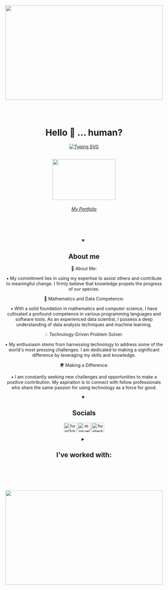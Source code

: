 </br>
<p align="center" >
  <img src="https://i.pinimg.com/originals/83/b8/09/83b809857acd41a7bad4935b4734f9fc.gif" width="500" height="300" />
</p>

</br>
</br>
<h1 align="center">
  Hello 👋 ... human?
</h1>
<p align="center">
  <a href="https://git.io/typing-svg"><img src="https://readme-typing-svg.demolab.com?font=Ubuntu&weight=900&size=40&pause=1000&color=71B12C&center=true&vCenter=true&width=435&lines=Mathematician;Partner;I.T+Lover;Dreamer;Developer" alt="Typing SVG" /></a>
</p>
</br>

<!----<p align="center">
  <img src="https://komarev.com/ghpvc/?username=hvnt3rk3ys&label=Profile%20views&color=71B12C&style=flat"
  alt="hvnt3rk3ys" />
</p>
--->
<div align="center">
    <a href="https://m1n3folio.vercel.app" target="_blank" rel="noopener">
      <img src="https://i.pinimg.com/originals/3d/74/68/3d7468d1bb523674726ba6934a396566.gif" width="200" height="130" />
    <h6>My Portfolio</h6>
    </a>
</div>
</br>
</br>
</br>
<!-------------------------------------------------------------------- Stats section------------------------------------------------------------------------------------------------------------->
<!--<p align="center">
  <a href="https://github.com/ryo-ma/github-profile-trophy">
    <img src="https://github-profile-trophy.vercel.app/?username=hvnt3rk3ys"
    alt="hvnt3rk3ys" />
  </a>
</p>
-->
<!--<p align="center">
  <a href="https://twitter.com/" target="blank">
    <img src="https://img.shields.io/twitter/follow/?logo=twitter&style=for-the-badge"
    alt="" />
  </a>
</p>
-->
<!-------------------------------------------------------------------- Stats section------------------------------------------------------------------------------------------------------------->
<div align="center">
  <details open> 
  <summary><h2>About me</h2></summary>
  <p align="center">
🚀 About Me:

▪  My commitment lies in using my expertise to assist others and contribute to meaningful change. I firmly believe that knowledge propels the progress of our species.

🔢 Mathematics and Data Competence:

▪  With a solid foundation in mathematics and computer science, I have cultivated a profound competence in various programming languages and software tools. As an experienced data scientist, I possess a deep understanding of data analysis techniques and machine learning.

💡 Technology-Driven Problem Solver:

▪ My enthusiasm stems from harnessing technology to address some of the world's most pressing challenges. I am dedicated to making a significant difference by leveraging my skills and knowledge.

🌍 Making a Difference:

▪ I am constantly seeking new challenges and opportunities to make a positive contribution. My aspiration is to connect with fellow professionals who share the same passion for using technology as a force for good.


</p>
</details>
</div>
<div align="center">
  <details open> 
  <summary><h2>Socials</h2></summary>
<p align="center">
  <a href="https://www.leetcode.com/hvnt3rk3ys" target="blank">
    <img align="center" src="https://raw.githubusercontent.com/rahuldkjain/github-profile-readme-generator/master/src/images/icons/Social/leet-code.svg"
    alt="hvnt3rk3ys" height="30" width="40" />
  </a>
  <a href="https://www.linkedin.com/in/manuel-parra/" target="blank">
    <img align="center" src="https://raw.githubusercontent.com/rahuldkjain/github-profile-readme-generator/master/src/images/icons/Social/linked-in-alt.svg"
    alt="manuel parra" height="30" width="40" />
  </a>
  <a href="https://www.hackerrank.com/hvnterkeys" target="blank">
    <img align="center" src="https://raw.githubusercontent.com/rahuldkjain/github-profile-readme-generator/master/src/images/icons/Social/hackerrank.svg"
    alt="hvnterkeys" height="30" width="40" />
  </a>
</p>
</details>
</div>




<!--<p align="center">
  <a href="https://stars.github.com/profiles/denvercoder1/">
    <img src="https://i.imgur.com/q1PV6pF.png" alt="GitHub Star 2023"/></a>
</p>
-->


<!---------------------------------------------------------------------------------------------------------- Sponsor ??? ----------------------------------------------------------------------------->
<!------<details open> 
  <summary><h2>🌠 Top Sponsors</h2></summary>

  <table>
    <tr>
      <th>$10+/month</th> 
      <th>$5+/month</th>
    </tr>
    <tr>
       $10+/month 
     <td>
        <div align="center">
          <a href="https://github.com/jesterb0206"><img src="https://github.com/jesterb0206.png" alt="@jesterb0206" width="52" /></a>
          <br />
          <a align="center" href="https://github.com/jesterb0206"><b>Bradley Jester</b></a>
        </b>
      </td> 
     
      <td>
        <a href="https://github.com/typesense"><img src="https://custom-icon-badges.demolab.com/badge/-typesense-D90368?style=for-the-badge&logo=mention" alt="typesense" /></a>
        <a href="https://github.com/MobiusXXF"><img src="https://custom-icon-badges.demolab.com/badge/-MobiusXXF-450012?style=for-the-badge&logo=mention" alt="MobiusXXF" /></a>
      </td>
    </tr>
  </table>

  <a href="https://github.com/sponsors/DenverCoder1/"><img alt="More about my sponsorship tiers" title="Sponsorship Tiers" src="https://custom-icon-badges.demolab.com/badge/-More%20About%20My%20Sponsorship%20Tiers-1F222E?style=for-the-badge&logoColor=white&logo=link-external"/></a>
</details>--->
<!---------------------------------------------------------------------------------------------------------- Sponsor ??? ----------------------------------------------------------------------------->





  <!-- Repo info cards - https://github.com/anuraghazra/github-readme-stats -->
  <!-- Small repo cards (fork) - https://github.com/DenverCoder1/github-readme-stats -->
<!------------------------------------------------------------------------------------------------Open source projects ----------------------------------------------------------------------------->
<!--<details open> 
  <summary><h2>📘 My Top Open Source Projects</h2></summary>
  <p align="left">
    <a href="https://github.com/DenverCoder1/readme-typing-svg"><img width="278" src="https://denvercoder1-github-readme-stats.vercel.app/api/pin/?username=DenverCoder1&repo=readme-typing-svg&theme=react&bg_color=1F222E&title_color=F85D7F&hide_border=true&icon_color=F8D866&show_icons=false" alt="readme-typing-svg"></a>
    <a href="https://github.com/DenverCoder1/github-readme-streak-stats"><img width="278" src="https://denvercoder1-github-readme-stats.vercel.app/api/pin/?username=DenverCoder1&repo=github-readme-streak-stats&theme=react&bg_color=1F222E&title_color=F85D7F&hide_border=true&icon_color=F8D866&show_icons=false" alt="github-readme-streak-stats"></a>
    <a href="https://github.com/DenverCoder1/custom-icon-badges"><img width="278" src="https://denvercoder1-github-readme-stats.vercel.app/api/pin?username=DenverCoder1&repo=custom-icon-badges&theme=react&bg_color=1F222E&title_color=F85D7F&hide_border=true&icon_color=F8D866&show_icons=false" alt="custom-icon-badges"></a>
    <a href="https://github.com/DenverCoder1/github-readme-youtube-cards"><img width="278" src="https://denvercoder1-github-readme-stats.vercel.app/api/pin/?username=DenverCoder1&repo=github-readme-youtube-cards&theme=react&bg_color=1F222E&title_color=F85D7F&hide_border=true&icon_color=F8D866&show_icons=false" alt="github-readme-youtube-cards"></a>
    <a href="https://github.com/DenverCoder1/unedit-for-reddit"><img width="278" src="https://denvercoder1-github-readme-stats.vercel.app/api/pin/?username=DenverCoder1&repo=unedit-for-reddit&theme=react&bg_color=1F222E&title_color=F85D7F&hide_border=true&icon_color=F8D866&show_icons=false" alt="unedit-for-reddit"></a>
    <a href="https://github.com/DenverCoder1/unicode-formatter"><img width="278" src="https://denvercoder1-github-readme-stats.vercel.app/api/pin/?username=DenverCoder1&repo=unicode-formatter&theme=react&bg_color=1F222E&title_color=F85D7F&hide_border=true&icon_color=F8D866&show_icons=false" alt="unicode-formatter"></a>
    <a href="https://github.com/DenverCoder1/latex-gboard-dictionary"><img width="278" src="https://denvercoder1-github-readme-stats.vercel.app/api/pin/?username=DenverCoder1&repo=latex-gboard-dictionary&theme=react&bg_color=1F222E&title_color=F85D7F&hide_border=true&icon_color=F8D866&show_icons=false&show_description=false" alt="latex-gboard-dictionary"></a>
    <a href="https://github.com/DenverCoder1/minimalistic-wallpaper-collection"><img width="278" src="https://denvercoder1-github-readme-stats.vercel.app/api/pin/?username=DenverCoder1&repo=minimalistic-wallpaper&theme=react&bg_color=1F222E&title_color=F85D7F&hide_border=true&icon_color=F8D866&show_icons=false&show_description=false" alt="minimalistic-wallpaper-collection"></a>
    <a href="https://github.com/DenverCoder1/table2ascii"><img width="278" src="https://denvercoder1-github-readme-stats.vercel.app/api/pin/?username=DenverCoder1&repo=table2ascii&theme=react&bg_color=1F222E&title_color=F85D7F&hide_border=true&icon_color=F8D866&show_icons=false&show_description=false" alt="table2ascii"></a>
  </p>

  <a href="https://github.com/DenverCoder1?tab=repositories&sort=stargazers"><img alt="All Repositories" title="All Repositories" src="https://custom-icon-badges.demolab.com/badge/-Click%20Here%20For%20All%20My%20Repos-1F222E?style=for-the-badge&logoColor=white&logo=repo"/></a>
</details>
--->
<!------------------------------------------------------------------------------------------------Open source projects ----------------------------------------------------------------------------->


  <!-- Small repo cards https://github.com/DenverCoder1/github-readme-stats (fork of anuraghazra/github-readme-stats) -->
<!------------------------------------------------------------------------------------------------Contributions OS ----------------------------------------------------------------------------->
<!--<details open> 
  <summary><h2>📕 Top Projects I've Contributed To</h2></summary>

  <p align="left">
    <a href="https://github.com/pallets/flask"><img width="278" src="https://denvercoder1-github-readme-stats.vercel.app/api/pin/?username=pallets&repo=flask&theme=react&bg_color=1F222E&title_color=F85D7F&hide_border=true&icon_color=F8D866&show_icons=false&show_description=false" alt="flask"></a>
    <a href="https://github.com/badges/shields"><img width="278" src="https://denvercoder1-github-readme-stats.vercel.app/api/pin/?username=badges&repo=shields&theme=react&bg_color=1F222E&title_color=F85D7F&hide_border=true&icon_color=F8D866&show_icons=false&show_description=false" alt="shields"></a>
    <a href="https://github.com/simple-icons/simple-icons"><img width="278" src="https://denvercoder1-github-readme-stats.vercel.app/api/pin/?username=simple-icons&repo=simple-icons&theme=react&bg_color=1F222E&title_color=F85D7F&hide_border=true&icon_color=F8D866&show_icons=false&show_description=false" alt="simple-icons"></a>
    <a href="https://github.com/Rapptz/discord.py"><img width="278" src="https://denvercoder1-github-readme-stats.vercel.app/api/pin/?username=Rapptz&repo=discord.py&theme=react&bg_color=1F222E&title_color=F85D7F&hide_border=true&icon_color=F8D866&show_icons=false&show_description=false" alt="discord.py"></a>
    <a href="https://github.com/o2sh/onefetch"><img width="278" src="https://denvercoder1-github-readme-stats.vercel.app/api/pin?username=o2sh&repo=onefetch&theme=react&bg_color=1F222E&title_color=F85D7F&hide_border=true&icon_color=F8D866&show_icons=false&show_description=false" alt="onefetch"></a>
    <a href="https://github.com/scrapinghub/dateparser"><img width="278" src="https://denvercoder1-github-readme-stats.vercel.app/api/pin?username=scrapinghub&repo=dateparser&theme=react&bg_color=1F222E&title_color=F85D7F&hide_border=true&icon_color=F8D866&show_icons=false&show_description=false" alt="dateparser"></a>
    <a href="https://github.com/python-babel/babel"><img width="278" src="https://denvercoder1-github-readme-stats.vercel.app/api/pin/?username=python-babel&repo=babel&theme=react&bg_color=1F222E&title_color=F85D7F&hide_border=true&icon_color=F8D866&show_icons=false&show_description=false" alt="babel"></a>
    <a href="https://github.com/nextcord/nextcord"><img width="278" src="https://denvercoder1-github-readme-stats.vercel.app/api/pin?username=nextcord&repo=nextcord&theme=react&bg_color=1F222E&title_color=F85D7F&hide_border=true&icon_color=F8D866&show_icons=false&show_description=false" alt="nextcord"></a>
    <a href="https://github.com/PyCQA/autoflake"><img width="278" src="https://denvercoder1-github-readme-stats.vercel.app/api/pin?username=PyCQA&repo=autoflake&theme=react&bg_color=1F222E&title_color=F85D7F&hide_border=true&icon_color=F8D866&show_icons=false&show_description=false" alt="autoflake"></a>
  </p>

  <p align="left">
    <a href="https://github.com/DenverCoderOne/My-Contributions/blob/main/README.md"><img alt="All Repositories" title="All Repositories" src="https://custom-icon-badges.demolab.com/badge/-Click%20Here%20For%20All%20My%20Forks-1F222E?style=for-the-badge&logoColor=white&logo=fork"/></a>
  </p>
</details>
--->
<!------------------------------------------------------------------------------------------------Contributions OS ----------------------------------------------------------------------------->




  <!-- YouTube Cards - https://github.com/DenverCoder1/github-readme-youtube-cards -->
<!----------------------------------------------------------------------------------------------- YT ???????? ------------------------------------------------------------------------------------>
<!---
<details> 
  <summary><h2>📺 Latest YouTube Videos</h2></summary>

<a href="https://www.youtube.com/watch?v=maoXtlb8t44"><img src="https://ytcards.demolab.com/?id=maoXtlb8t44&title=How+To+Self-Host+GitHub+Readme+Streak+Stats+on+Vercel&lang=en&timestamp=1693523015&background_color=%230d1117&title_color=%23ffffff&stats_color=%23dedede&max_title_lines=2&width=250&border_radius=5&duration=257" alt="How To Self-Host GitHub Readme Streak Stats on Vercel" title="How To Self-Host GitHub Readme Streak Stats on Vercel"></a>
<a href="https://www.youtube.com/watch?v=6u9BrDaSHJc"><img src="https://ytcards.demolab.com/?id=6u9BrDaSHJc&title=Automatically+Deploy+to+Fly.io+with+GitHub+Actions&lang=en&timestamp=1661864404&background_color=%230d1117&title_color=%23ffffff&stats_color=%23dedede&max_title_lines=2&width=250&border_radius=5&duration=312" alt="Automatically Deploy to Fly.io with GitHub Actions" title="Automatically Deploy to Fly.io with GitHub Actions"></a>
<a href="https://www.youtube.com/watch?v=J7Fm7MdZn_E"><img src="https://ytcards.demolab.com/?id=J7Fm7MdZn_E&title=Hosting+a+Python+Discord+Bot+for+Free+with+Fly.io&lang=en&timestamp=1661708747&background_color=%230d1117&title_color=%23ffffff&stats_color=%23dedede&max_title_lines=2&width=250&border_radius=5&duration=403" alt="Hosting a Python Discord Bot for Free with Fly.io" title="Hosting a Python Discord Bot for Free with Fly.io"></a>
<a href="https://www.youtube.com/watch?v=0p_eQGKFY3I"><img src="https://ytcards.demolab.com/?id=0p_eQGKFY3I&title=Making+a+Wordle+Clone+Discord+Bot+with+Python+%28Nextcord%29&lang=en&timestamp=1643900217&background_color=%230d1117&title_color=%23ffffff&stats_color=%23dedede&max_title_lines=2&width=250&border_radius=5&duration=2115" alt="Making a Wordle Clone Discord Bot with Python (Nextcord)" title="Making a Wordle Clone Discord Bot with Python (Nextcord)"></a>
<a href="https://www.youtube.com/watch?v=Mt_Bsj6K9Lw"><img src="https://ytcards.demolab.com/?id=Mt_Bsj6K9Lw&title=Run+Open+Source+Code+in+Seconds+with+GitPod&lang=en&timestamp=1642108413&background_color=%230d1117&title_color=%23ffffff&stats_color=%23dedede&max_title_lines=2&width=250&border_radius=5&duration=578" alt="Run Open Source Code in Seconds with GitPod" title="Run Open Source Code in Seconds with GitPod"></a>
<a href="https://www.youtube.com/watch?v=xsA5QAkr-04"><img src="https://ytcards.demolab.com/?id=xsA5QAkr-04&title=Custom+Help+Commands+%5B%232%5D+Select+Menus+-+Python+Discord+Bot&lang=en&timestamp=1633051808&background_color=%230d1117&title_color=%23ffffff&stats_color=%23dedede&max_title_lines=2&width=250&border_radius=5&duration=1188" alt="Custom Help Commands [#2] Select Menus - Python Discord Bot" title="Custom Help Commands [#2] Select Menus - Python Discord Bot"></a>


  <p>📺 Get YouTube Cards for your profile at <a href="https://github.com/DenverCoder1/github-readme-youtube-cards">DenverCoder1/github-readme-youtube-cards</a></p>
  
  <a href="https://www.youtube.com/c/DevProTips?sub_confirmation=1"><img src="https://custom-icon-badges.demolab.com/badge/-Subscribe-red?style=for-the-badge&logo=video&logoColor=white"/></a>
</details>
---->
<!----------------------------------------------------------------------------------------------- YT ???????? ------------------------------------------------------------------------------------>





<!----------------------------------------------------------------------------------------------- TOOLER BOX ------------------------------------------------------------------------------------>
<div align="center">
<details> 
  <summary><h2>I've worked with:</h2></summary>
  <!-- Some badges are from https://github.com/Ileriayo/markdown-badges -->

  <h3>👨‍💻 Programming and Markup Languages</h3>

  <p>
      <a href="https://www.python.org/"><img alt="Python" src="https://img.shields.io/badge/Python-14354C.svg?logo=python&logoColor=white"></a>
      <a href="https://www.r-project.org/"><img alt="R" src="https://img.shields.io/badge/R-276DC3.svg?logo=r&logoColor=white"></a></a>
      <a href="https://www.java.com/en/download/help/whatis_java.html"><img alt="Java" src="https://custom-icon-badges.demolab.com/badge/Java-007396.svg?logo=java&logoColor=white"></a>
      <a href="https://www.gnu.org/savannah-checkouts/gnu/bash/manual/bash.html"><img alt="Bash" src="https://img.shields.io/badge/Bash-121011.svg?logo=gnu-bash&logoColor=white"></a>
      <a href="https://www.cpp-lang.net/"><img alt="C++" src="https://custom-icon-badges.demolab.com/badge/C++-9C033A.svg?logo=cpp2&logoColor=white"></a>
      <a href="https://www.w3schools.com/css/css_intro.asp"><img alt="CSS" src="https://img.shields.io/badge/CSS-1572B6.svg?logo=css3&logoColor=white"></a>
      <a href="https://www.w3schools.com/html/default.asp"><img alt="HTML" src="https://img.shields.io/badge/HTML-E34F26.svg?logo=html5&logoColor=white"></a>
      <a href="https://www.w3schools.com/js/default.asp"><img alt="JavaScript" src="https://img.shields.io/badge/JavaScript-F7DF1E.svg?logo=javascript&logoColor=white"></a>
      <a href="https://www.latex-project.org/about/"><img alt="LaTeX" src="https://img.shields.io/badge/LaTeX-008080.svg?logo=LaTeX&logoColor=white"></a>
      <a href="https://www.markdownguide.org/"><img alt="Markdown" src="https://img.shields.io/badge/Markdown-000000.svg?logo=markdown&logoColor=white"></a>
      <a href="https://nodejs.org/en"><img alt="Node.js" src="https://img.shields.io/badge/Node.js-43853D.svg?logo=node.js&logoColor=white"></a>
      <a href="https://www.w3schools.com/sql/sql_intro.asp"><img alt="SQL" src="https://custom-icon-badges.demolab.com/badge/SQL-025E8C.svg?logo=database&logoColor=white"></a>
      <a href="https://www.w3schools.com/xml/default.asp"><img alt="SVG+XML" src="https://img.shields.io/badge/SVG%2BXML-e0982c.svg?logo=svg&logoColor=white"></a>
      <a href="https://www.typescriptlang.org/"><img alt="TypeScript" src="https://img.shields.io/badge/TypeScript-007ACC.svg?logo=typescript&logoColor=white"></a>
      <a href="https://graphql.org/"><img alt="GraphQl" src="https://img.shields.io/badge/-GraphQL-E10098?&logo=graphql&logoColor=white"></a>
      <a href="https://www.gnu.org/software/bash/manual/html_node/What-is-a-shell_003f.html"><img alt="Shell" src="https://img.shields.io/badge/shell_script-%23121011.svg?&logo=gnu-bash&logoColor=white=white"></a>
      <a href="https://learn.microsoft.com/en-us/windows-server/administration/windows-commands/windows-commands"><img alt="WindowsCMD" src="https://img.shields.io/badge/Windows%20Terminal-%234D4D4D.svg?&logo=windows-terminal&logoColor=white"></a>
  </p>

  <h3>🧰 Frameworks and Libraries</h3>

  <p>
        <!----------------------------------------------------------------------------------------------- AI>ML,RL,DL------------------------------------------------------------------------------------>
    <a href="https://www.nvidia.com/"><img alt="Nvidia" src="https://img.shields.io/badge/cuda-000000.svg?style=for-the-badge&logo=nVIDIA&logoColor=green"></a>
    <a href="https://spark.apache.org/"><img alt="Spark" src="https://img.shields.io/badge/Apache%20Spark-FDEE21?style=flat-square&logo=apachespark&logoColor=black"></a>
    <a href="https://kafka.apache.org/"><img alt="Kafka" src="https://img.shields.io/badge/Apache%20Kafka-000?style=for-the-badge&logo=apachekafka"></a>
    <a href="https://hadoop.apache.org/"><img alt="Hadoop" src="https://img.shields.io/badge/Apache%20Hadoop-66CCFF?style=for-the-badge&logo=apachehadoop&logoColor=black"></a>
    <a href="https://hive.apache.org/"><img alt="Hive" src="https://img.shields.io/badge/Apache%20Hive-FDEE21?style=for-the-badge&logo=apachehive&logoColor=black"></a>
    <a href="https://airflow.apache.org/"><img alt="AirFlow" src="https://img.shields.io/badge/Apache%20Airflow-017CEE?style=for-the-badge&logo=Apache%20Airflow&logoColor=white"></a>
    <a href="https://flink.apache.org/"><img alt="Flink" src="https://img.shields.io/badge/Apache%20Flink-E6526F?style=for-the-badge&logo=Apache%20Flink&logoColor=white"></a>
    <a href="https://streamlit.io/"><img alt="Streamlit" src="https://img.shields.io/badge/Streamlit-%23FE4B4B.svg?style=for-the-badge&logo=streamlit&logoColor=white"></a>                
    <a href="https://mlflow.org/"><img alt="MlFlow" src="https://img.shields.io/badge/mlflow-%23d9ead3.svg?style=for-the-badge&logo=numpy&logoColor=blue"></a>                      
    <a href="https://www.anaconda.com/"><img alt="Anacond" src="https://img.shields.io/badge/Anaconda-%2344A833.svg?&logo=anaconda&logoColor=white"></a>
    <a href="https://docs.pytest.org/"><img alt="Pytest" src="https://img.shields.io/badge/Pytest-0A9EDC.svg?logo=pytest&logoColor=white"></a>
    <a href="https://pandas.pydata.org/"><img alt="Pandas" src="https://img.shields.io/badge/Pandas-150458.svg?logo=pandas&logoColor=white"></a>
    <a href="https://numpy.org/"><img alt="NumPy" src="https://img.shields.io/badge/Numpy-013243.svg?logo=numpy&logoColor=white"></a>
    <a href="https://scipy.org/"><img alt="SciPy" src="https://img.shields.io/badge/SciPy-%230C55A5.svg?&logo=scipy&logoColor=%white"></a>
    <a href="https://www.sympy.org/"><img alt="SymPy" src="https://img.shields.io/badge/Sympy-3B5526.svg?logo=sympy&logoColor=white"></a>
    <a href="https://www.tensorflow.org/"><img alt="TensorFlow" src="https://img.shields.io/badge/TensorFlow-FF6F00.svg?logo=TensorFlow&logoColor=white"></a>
    <a href="https://keras.io/"><img alt="Keras" src="https://img.shields.io/badge/Keras-%23D00000.svg?&logo=Keras&logoColor=white"></a>    
    <a href="https://pytorch.org/"><img alt="PyTorch" src="https://img.shields.io/badge/PyTorch-%23EE4C2C.svg?&logo=PyTorch&logoColor=white"></a>
    <a href="https://opencv.org/"><img alt="OpenCv" src="https://img.shields.io/badge/opencv-%23white.svg?&logo=opencv&logoColor=white"></a>
    <a href="https://scikit-learn.org/"><img alt="Scikit" src="https://img.shields.io/badge/scikit--learn-%23F7931E.svg?&logo=scikit-learn&logoColor=white"></a>
    <a href="https://matplotlib.org/"><img alt="MatPlot" src="https://img.shields.io/badge/Matplotlib-%23ffffff.svg?&logo=Matplotlib&logoColor=white"></a>
    <a href="https://plotly.com/python/"><img alt="PlotLy" src="https://img.shields.io/badge/Plotly-%233F4F75.svg?&logo=plotly&logoColor=white"></a>        
    
</br>
      <a href="https://github.com/features/actions"><img alt="GitHub Actions" src="https://img.shields.io/badge/GitHub%20Actions-2671E5.svg?&logo=github%20actions&logoColor=white"></a>
      <a href="https://nextjs.org/"><img alt="NextJs" src="https://img.shields.io/badge/Next-black?&logo=next.js&logoColor=white"></a>
      <a href="https://es.react.dev/"><img alt="React" src="https://img.shields.io/badge/React-20232a.svg?logo=react&logoColor=%2361DAFB"></a>
      <a href="https://mui.com/"><img alt="MUI" src="https://img.shields.io/badge/MUI-%230081CB.svg?&logo=mui&logoColor=white"></a>
      <a href="https://es.redux.js.org/"><img alt="Redux" src="https://img.shields.io/badge/redux-%23593d88.svg?&logo=redux&logoColor=white"></a>
      <a href="https://sass-lang.com/"><img alt="Sass" src="https://img.shields.io/badge/SASS-hotpink.svg?&logo=SASS&logoColor=white"></a>
      <a href="https://tailwindcss.com/"><img alt="Tailwind" src="https://img.shields.io/badge/tailwindcss-%2338B2AC.svg?&logo=tailwind-css&logoColor=white"></a>
      <a href="https://getbootstrap.com/"><img alt="Bootstrap" src="https://img.shields.io/badge/Bootstrap-7952B3.svg?logo=bootstrap&logoColor=white"></a>
      <a href="https://m3.material.io/"><img alt="Material Design" src="https://img.shields.io/badge/Material%20Design-0081CB.svg?logo=material-design&logoColor=white"></a>
      <a href="https://es-co.wordpress.org/"><img alt="Wordpress" src="https://img.shields.io/badge/Wordpress-21759B?logo=wordpress&logoColor=white"></a>
      <a href="https://flask.palletsprojects.com/"><img alt="Flask" src="https://img.shields.io/badge/Flask-000000.svg?logo=flask&logoColor=white"></a>
</br>
      <a href="https://bun.sh/"><img alt="Bun" src="https://img.shields.io/badge/Bun-%23000000.svg?&logo=bun&logoColor=white"></a>
      <a href="https://www.npmjs.com/"><img alt="NPM" src="https://img.shields.io/badge/NPM-%23CB3837.svg?&logo=npm&logoColor=white"></a>
      <a href="https://pnpm.io/es/"><img alt="Pnpm" src="https://img.shields.io/badge/pnpm-%234a4a4a.svg?&logo=pnpm&logoColor=f69220"></a>
      <a href="https://httpd.apache.org/"><img alt="Apache" src="https://img.shields.io/badge/apache-%23D42029.svg?&logo=apache&logoColor=white"></a>
      <a href="https://www.nginx.com/"><img alt="Nginx" src="https://img.shields.io/badge/nginx-%23009639.svg?&logo=nginx&logoColor=white"></a>
      <a href="https://www.djangoproject.com/"><img alt="Django" src="https://img.shields.io/badge/django-%23092E20.svg?&logo=django&logoColor=white"></a>
      <a href="https://fastapi.tiangolo.com/"><img alt="FastApi" src="https://img.shields.io/badge/FastAPI-005571?style=for-the-badge&logo=fastapi"></a>
      <a href="https://gunicorn.org/"><img alt="GuniCorn" src="https://img.shields.io/badge/gunicorn-%298729.svg?style=for-the-badge&logo=gunicorn&logoColor=white"></a>      
      <a href="https://expressjs.com/"><img alt="Express.js" src="https://img.shields.io/badge/Express.js-404d59.svg?logo=express&logoColor=white"></a>
      <a href="https://maven.apache.org/"><img alt="Maven" src="https://img.shields.io/badge/Apache%20Maven-C71A36?style=for-the-badge&logo=Apache%20Maven&logoColor=white"></a>
      <a href="https://spring.io/"><img alt="Spring" src="https://img.shields.io/badge/spring-%236DB33F.svg?&logo=spring&logoColor=white"></a>
    
  </p>
  <h3>🗄️ Databases and Cloud Hosting</h3>

  <p>
      <a href="https://aws.amazon.com/"><img alt="AWS" src="https://img.shields.io/badge/AWS-%23FF9900.svg?&logo=amazon-aws&logoColor=white"></a>
      <a href="https://azure.microsoft.com/"><img alt="Azure" src="https://img.shields.io/badge/azure-%230072C6.svg?style=for-the-badge&logo=microsoftazure&logoColor=white"></a>
      <a href="https://cloud.google.com/"><img alt="GCP" src="https://img.shields.io/badge/GoogleCloud-%234285F4.svg?style=for-the-badge&logo=google-cloud&logoColor=white"></a>
      <a href="https://www.snowflake.com/"><img alt="SnowFlake" src="https://img.shields.io/badge/snowflake-%2329B5E8.svg?style=for-the-badge&logo=snowflake&logoColor=white"></a>
      <a href="https://www.digitalocean.com/"><img alt="Digital Ocean" src="https://img.shields.io/badge/DigitalOcean-%230167ff.svg?style=for-the-badge&logo=digitalOcean&logoColor=white"></a>  
      <a href="https://firebase.google.com/"><img alt="Firebase" src="https://img.shields.io/badge/firebase-%23039BE5.svg?&logo=firebase"></a>
      <a href="https://mega.io/"><img alt="Mega" src="https://img.shields.io/badge/Mega-%23D90007.svg?&logo=Mega&logoColor=white"></a>
      <a href="https://www.google.com/intl/es/drive/"><img alt="Drive" src="https://img.shields.io/badge/Google%20Drive-4285F4?&logo=googledrive&logoColor=white"></a>
      <a href="https://www.dropbox.com/"><img alt="Dropbox" src="https://img.shields.io/badge/Dropbox-%233B4D98.svg?&logo=Dropbox&logoColor=white"></a>
      <a href="https://www.docker.com/"><img alt="Docker" src="https://img.shields.io/badge/docker-%230db7ed.svg?&logo=docker&logoColor=white"></a>
      <a href="https://pages.github.com/"><img alt="GitHub Pages" src="https://img.shields.io/badge/GitHub%20Pages-327FC7.svg?logo=github&logoColor=white"></a>            
      <a href="https://www.sqlite.org/index.html"><img alt="SQLite" src ="https://img.shields.io/badge/SQLite-07405e.svg?logo=sqlite&logoColor=white"></a>  
      <a href="https://www.mysql.com/"><img alt="MySQL" src="https://img.shields.io/badge/MySQL-00f.svg?logo=mysql&logoColor=white"></a>
      <a href="https://www.oracle.com/"><img alt="Oracle" src ="https://img.shields.io/badge/Oracle-F00000.svg?logo=oracle&logoColor=white"></a>
      <a href="https://www.postgresql.org/"><img alt="PostgreSQL" src ="https://img.shields.io/badge/PostgreSQL-316192.svg?logo=postgresql&logoColor=white"></a>
      <a href="https://www.mongodb.com/"><img alt="MongoDB" src ="https://img.shields.io/badge/MongoDB-4ea94b.svg?logo=mongodb&logoColor=white"></a>      
      <a href="https://aws.amazon.com/dynamodb/"><img alt="Dynamo" src ="https://img.shields.io/badge/Amazon%20DynamoDB-4053D6?style=for-the-badge&logo=Amazon%20DynamoDB&logoColor=white"></a>        
      <a href="https://cassandra.apache.org/_/index.html"><img alt="Cassandra" src ="https://img.shields.io/badge/cassandra-%231287B1.svg?style=for-the-badge&logo=apache-cassandra&logoColor=white"></a>        
      <a href="https://neo4j.com/"><img alt="Neo4J" src ="https://img.shields.io/badge/Neo4j-008CC1?style=for-the-badge&logo=neo4j&logoColor=white"></a>              
      <a href="https://vercel.com/"><img alt="Vercel" src="https://img.shields.io/badge/Vercel-000000.svg?logo=vercel&logoColor=white"></a>
      
    
    
    
    


  </p>

  <h3>💻 Software and Tools</h3>

  <p>
      <a href="https://stackoverflow.com/"><img alt="Stack Overflow" src="https://img.shields.io/badge/-Stack%20Overflow-FE7A16?logo=stack-overflow&logoColor=white"></a>
      <a href="https://git-scm.com/"><img alt="Git" src="https://img.shields.io/badge/Git-F05033.svg?logo=git&logoColor=white"></a>
      <a href="https://desktop.github.com/"><img alt="GitHub Desktop" src="https://img.shields.io/badge/GitHub%20Desktop-8034A9.svg?logo=github&logoColor=white"></a>
      <a href="https://neovim.io/"><img alt="NeoVim" src="https://img.shields.io/badge/NeoVim-%2357A143.svg?&logo=neovim&logoColor=white"></a>
      <a href="https://code.visualstudio.com/"><img alt="Visual Studio Code" src="https://img.shields.io/badge/Visual%20Studio%20Code-0078d7.svg?logo=visual-studio-code&logoColor=white"></a>
      <a href="https://www.jetbrains.com/idea/"><img alt="IntelliJ" src="https://img.shields.io/badge/IntelliJIDEA-000000.svg?style=for-the-badge&logo=intellij-idea&logoColor=white"></a>
      <a href="https://www.jetbrains.com/pycharm/"><img alt="PyCharm" src="https://img.shields.io/badge/pycharm-143?style=for-the-badge&logo=pycharm&logoColor=black&color=black&labelColor=green"></a>    
      <a href="https://codepen.io/"><img alt="CodePen" src="https://img.shields.io/badge/CodePen-white?&logo=codepen&logoColor=black"></a>
      <a href="https://codesandbox.io/"><img alt="Codesandbox" src="https://img.shields.io/badge/Codesandbox-040404?&logo=codesandbox&logoColor=DBDBDB"></a>
      <a href="https://replit.com/"><img alt="Repl.it" src="https://img.shields.io/badge/Repl.it-0D101E.svg?logo=Replit&logoColor=white"></a>
      <a href="https://jupyter.org/"><img alt="Jupyter" src="https://img.shields.io/badge/Jupyter-F37626.svg?logo=Jupyter&logoColor=white"></a>
      <a href="https://www.notion.so/"><img alt="Notion" src="https://img.shields.io/badge/Notion-010101.svg?logo=notion&logoColor=white"></a>
<br/>
      <a href="https://www.microsoft.com/es-co/windows?r=1"><img alt="Windows" src="https://img.shields.io/badge/Windows-0078D6?&logo=windows&logoColor=white"></a>
      <a href="https://archlinux.org/"><img alt="Arch Linux" src="https://img.shields.io/badge/Arch%20Linux-1793D1.svg?&logo=arch-linux&logoColor=white"></a>
      <a href="https://fedoraproject.org/"><img alt="Fedora" src="https://img.shields.io/badge/Fedora-294172?&logo=fedora&logoColor=whitee"></a>
      <a href="https://ubuntu.com/"><img alt="Ubuntu" src="https://img.shields.io/badge/Ubuntu-E95420?&logo=ubuntu&logoColor=white"></a>
      <a href="https://www.apple.com/co/macos/ventura/"><img alt="MacOS" src="https://img.shields.io/badge/mac%20os-000000?&logo=macos&logoColor=F0F0F0"></a>

<br/>
      <a href="https://proton.me/"><img alt="ProtonMail" src="https://img.shields.io/badge/ProtonMail-8B89CC?&logo=protonmail&logoColor=white"></a>
      <a href="https://signal.org/"><img alt="Signal" src="https://img.shields.io/badge/Signal-%23039BE5.svg?&logo=Signal&logoColor=white"></a>
      <a href="https://slack.com/"><img alt="Slack" src="https://img.shields.io/badge/Slack-4A154B?&logo=slack&logoColor=white"></a>
      <a href="https://discord.com/"><img alt="Discord" src="https://img.shields.io/badge/-Discord-5865F2.svg?logo=discord&logoColor=white"></a>
      <a href="https://bitwarden.com/"><img alt="Bitwarden" src="https://img.shields.io/badge/-Bitwarden-175DDC?logo=bitwarden&logoColor=white"></a>
      <a href="https://brave.com/"><img alt="Brave" src="https://img.shields.io/badge/-Brave-FB542B?logo=brave&logoColor=white"></a>
      <a href="https://www.torproject.org/"><img alt="Tor" src="https://img.shields.io/badge/Tor-7D4698?&logo=Tor-Browser&logoColor=white"></a>
      <a href="https://powerbi.microsoft.com/"><img alt="PowerBI" src="https://img.shields.io/badge/power_bi-F2C811?&logo=powerbi&logoColor=black"></a>
      <a href="https://www.postman.com/"><img alt="Postman" src="https://img.shields.io/badge/Postman-FF6C37?&logo=postman&logoColor=white"></a>
      <a href="https://insomnia.rest/"><img alt="Insomnia" src="https://img.shields.io/badge/Insomnia-black?&logo=insomnia&logoColor=5849BE"></a>
<br/>
      <a href="https://darkreader.org/"><img alt="Dark Reader" src="https://img.shields.io/badge/-Dark%20Reader-141E24?logo=dark-reader&logoColor=white"></a>
      <a href="https://docs.google.com/spreadsheets/"><img alt="Google Sheets" src="https://img.shields.io/badge/Sheets-34A853.svg?logo=google%20sheets&logoColor=white"></a>
      <a href="https://www.microsoft.com/es-co/microsoft-365/excel"><img alt="Excel" src="https://img.shields.io/badge/Microsoft_Excel-217346?&logo=microsoft-excel&logoColor=white"></a>
      <a href="https://obsproject.com/"><img alt="OBS Studio" src="https://img.shields.io/badge/-OBS-302E31?logo=obs-studio&logoColor=white"></a>
      <a href="https://www.adobe.com/es/products/illustrator.html"><img alt="Ilustrator" src="https://img.shields.io/badge/adobe%20illustrator-%23FF9A00.svg?&logo=adobe%20illustrator&logoColor=white"></a>
      <a href="https://www.figma.com/"><img alt="Figma" src="https://img.shields.io/badge/figma-%23F24E1E.svg?&logo=figma&logoColor=white"></a>
      <a href="https://www.gimp.org/"><img alt="Gimp" src="https://img.shields.io/badge/Gimp-657D8B?&logo=gimp&logoColor=FFFFFF"></a>
      <a href="https://inkscape.org/"><img alt="Inkscape" src="https://img.shields.io/badge/Inkscape-000000?logo=Inkscape&logoColor=white"></a>  

      
      
  </p>
</details>
</div>
      <!--<a href="#"><img alt="Android" src="https://img.shields.io/badge/Android-3DDC84?logo=android&logoColor=white"></a>
      <a href="#"><img alt="Android Studio" src="https://img.shields.io/badge/Android%20Studio-008678.svg?logo=android-studio&logoColor=white"></a> ---> 
<!----------------------------------------------------------------------------------------------- TOOLER BOX ------------------------------------------------------------------------------------>


  <!-- GitHub Readme Streak Stats - https://github.com/DenverCoder1/github-readme-streak-stats -->
  <!-- https://github.com/anuraghazra/github-readme-stats -->
  <!-- https://github.com/ashutosh00710/github-readme-activity-graph -->
  <!-- https://github.com/jamesgeorge007/github-activity-readme -->
  <!-- https://github.com/lowlighter/metrics/blob/master/source/plugins/sponsors/README.md -->
<!----------------------------------------------------------------------------------------------- STATS SECTION ------------------------------------------------------------------------------------>
<!---<div align="center">
<details> 
  <summary><h2>📊 Github Stats and Activity</h2></summary>

  <h3>🔥 Streak Stats</h3>


  <p>
    <a href="https://github.com/DenverCoder1/github-readme-streak-stats">
      <img title="🔥 Get streak stats for your profile at git.io/streak-stats" alt="DenverCoder1's streak" src="https://streak-stats.demolab.com/?user=DenverCoder1&theme=monokai-metallian&hide_border=true"/>
    </a>
    <p>🔥 Get streak stats for your profile at <a href="https://git.io/streak-stats">git.io/streak-stats</a></p>
  </p>

  <h3>💻 GitHub Profile Stats</h3>

  
  <a href="https://github.com/anuraghazra/github-readme-stats"><img alt="DenverCoder1's Github Stats" src="https://denvercoder1-github-readme-stats.vercel.app/api/?username=DenverCoder1&show_icons=true&include_all_commits=true&count_private=true&theme=react&hide_border=true&bg_color=1F222E&title_color=F85D7F&icon_color=F8D866" height="192px"/></a>
  <a href="https://github.com/anuraghazra/github-readme-stats"><img alt="DenverCoder1's Top Languages" src="https://denvercoder1-github-readme-stats.vercel.app/api/top-langs/?username=DenverCoder1&langs_count=8&layout=compact&theme=react&hide_border=true&bg_color=1F222E&title_color=F85D7F&icon_color=F8D866&hide=Jupyter%20Notebook,Roff" height="192px"/></a>
  <br/>

  <b>Note:</b> Top languages is only a metric of the languages my public code consists of and doesn't reflect experience or skill level.
  


  <a href="https://github.com/ashutosh00710/github-readme-activity-graph"><img alt="DenverCoder1's Activity Graph" src="https://github-readme-activity-graph.vercel.app/graph/?username=DenverCoder1&bg_color=1F222E&color=F8D866&line=F85D7F&point=FFFFFF&hide_border=true" /></a>

  <h3>⚡ Recent GitHub Activity</h3>


1. 🗣 Commented on [#368](https://github.com/vercel-community/php/issues/368) in [vercel-community/php](https://github.com/vercel-community/php)
2. ❗️ Closed issue [#578](https://github.com/DenverCoder1/github-readme-streak-stats/issues/578) in [DenverCoder1/github-readme-streak-stats](https://github.com/DenverCoder1/github-readme-streak-stats)
3. 🗣 Commented on [#578](https://github.com/DenverCoder1/github-readme-streak-stats/issues/578) in [DenverCoder1/github-readme-streak-stats](https://github.com/DenverCoder1/github-readme-streak-stats)
4. 🎉 Merged PR [#577](https://github.com/DenverCoder1/github-readme-streak-stats/pull/577) in [DenverCoder1/github-readme-streak-stats](https://github.com/DenverCoder1/github-readme-streak-stats)
5. 🎉 Merged PR [#954](https://github.com/DenverCoder1/custom-icon-badges/pull/954) in [DenverCoder1/custom-icon-badges](https://github.com/DenverCoder1/custom-icon-badges)


  <h3>🌟 Sponsors</h3>


  <a href="https://github.com/sponsors/DenverCoder1/"><img src="https://raw.githubusercontent.com/DenverCoder1/DenverCoder1/main/metrics-sponsors.svg" /></a>

</details>
</div>-->
<!----------------------------------------------------------------------------------------------- STATS SECTION ------------------------------------------------------------------------------------>



<!----
https://www.holopin.io/
<details> 
  <summary><h2>🏷️ Holopin Badges</h2></summary>

  <p><a href="https://holopin.io/@denvercoder1"><img src="https://holopin.me/denvercoder1" alt="@denvercoder1&#39;s Holopin board"></a></p>
</details>
--->

<!-------------------------------------------------------------------- Stats section------------------------------------------------------------------------------------------------------------->

<!--

<p><img align="left" src="https://github-readme-stats.vercel.app/api/top-langs?username=hvnt3rk3ys&show_icons=true&locale=en&layout=compact" alt="hvnt3rk3ys" /></p>

<p>&nbsp;<img align="center" src="https://github-readme-stats.vercel.app/api?username=hvnt3rk3ys&show_icons=true&locale=en" alt="hvnt3rk3ys" /></p>

<p><img align="center" src="https://github-readme-streak-stats.herokuapp.com/?user=hvnt3rk3ys&" alt="hvnt3rk3ys" /></p>
--->

<!-------------------------------------------------------------------- Stats section------------------------------------------------------------------------------------------------------------->
</br>
</br>
</br>
</br>
<p align="center" >
  <img src="https://i.pinimg.com/originals/77/a0/11/77a0113e10aeafeffdc4e2aa8f0b29bb.gif" width="500" height="300" />
</p>
</br>
</br>
</br>
